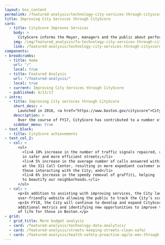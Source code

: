 ```yaml
---
layout: bos_content
permalink: /featured-analysis/technology-city-services-through-cityscore/
title: Improving City Services through CityScore
card:
  - title: CityScore Improves Services
    body: >
      CityScore informs the Mayor, managers and the public about performance
    img: /img/featured_analysis/fa-technology-city-services-through-cityscore.jpg
    link: /featured-analysis/technology-city-services-through-cityscore/
components:
- breadcrumbs:
  - title: Home
    url: "/"
    local: true
  - title: Featured Analysis
    url: "/featured-analysis/"
    local: true
  - current: Improving City Services through CityScore
  - published: 4/13/17
- intro:
  - title: Improving City services through CityScore
    short_desc: >
      Launched in 2016, <a href="https://www.boston.gov/cityscore">CityScore&reg;</a> is a tool designed to inform the Mayor, City managers, and the public about quality of life and the performance of City government by aggregating key performance metrics into one number.
    description: >
      Over the course of FY17, CityScore has contributed to a number of City achievements.
    sidebar_menu: true
- text_block:
  - title: CityScore achievements
- text_col_2:
  - col: >
      <ul>
        <li>A 10% increase in the number of traffic signals repaired, resulting 
        in safer and more efficient streets;</li>
        <li>A 5% increase in the average number of calls answered within 30 seconds 
        at the 311 Call Center, resulting in more expedient customer service for 
        those interacting with the City; and</li>
        <li>A 6% increase in the speedy removal of graffiti, helping 
        to beautify our neighborhoods.</li>
      </ul>
  - col: >
      <p>In addition to assisting with improving services, the City launched a new, 
      user-friendly website allowing the public to track the City’s score.</p>
      <p>In FY18, the City will continue to develop and expand CityScore by incorporating 
      additional metrics and identifying new opportunities to improve the quality 
      of life for those in Boston.</p>
- grid: 
  - grid_title: More budget analysis
  - card: /featured-analysis/technology-data-analytics/
  - card: /featured-analysis/streets-keeping-streets-clean-safe/
  - card: /featured-analysis/health-safety-proactive-agile-ems-through-data/
---
```

